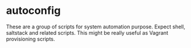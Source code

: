 # autoconfig
These are a group of scripts for system automation purpose. Expect shell, saltstack and related scripts.
This might be really useful as Vagrant provisioning scripts.
